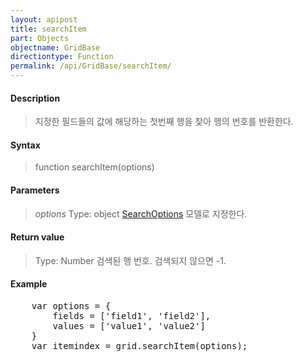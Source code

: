 ```yaml
---
layout: apipost
title: searchItem
part: Objects
objectname: GridBase
directiontype: Function
permalink: /api/GridBase/searchItem/
---
```



#### Description

> 지정한 필드들의 값에 해당하는 첫번째 행을 찾아 행의 번호를 반환한다.

#### Syntax

> function searchItem(options)

#### Parameters

> *options*
> Type: object
> [SearchOptions](/api/GridBase/) 모델로 지정한다.

#### Return value

> Type: Number
> 검색된 행 번호. 검색되지 않으면 -1.

#### Example

<pre class="prettyprint">
    var options = {
        fields = ['field1', 'field2'],
        values = ['value1', 'value2']
    }
    var itemindex = grid.searchItem(options);
</pre>

